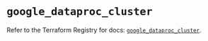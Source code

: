 # `google_dataproc_cluster`

Refer to the Terraform Registry for docs: [`google_dataproc_cluster`](https://registry.terraform.io/providers/hashicorp/google/5.40.0/docs/resources/dataproc_cluster).
